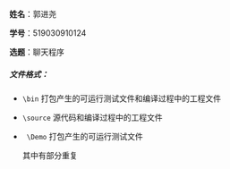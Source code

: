 **姓名**：郭进尧

**学号**：519030910124

**选题**：聊天程序

##### 文件格式：

* `\bin`		打包产生的可运行测试文件和编译过程中的工程文件

* `\source`	源代码和编译过程中的工程文件

* ` \Demo`		打包产生的可运行测试文件

  其中有部分重复 